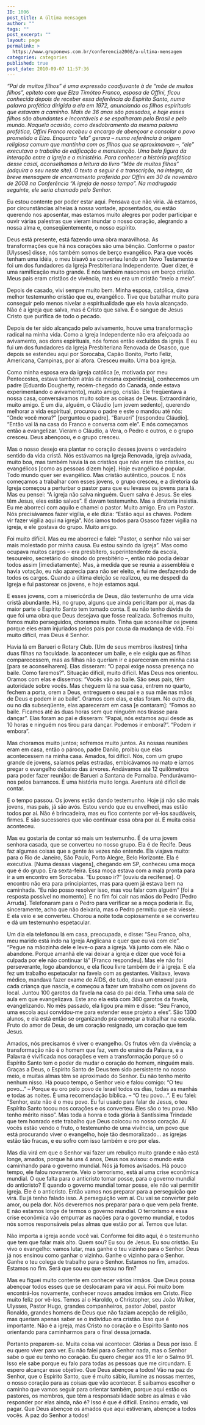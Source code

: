 ```yaml
---
ID: 1006
post_title: A última mensagem
author: ""
tags: ""
post_excerpt: ""
layout: page
permalink: >
  https://www.gruponews.com.br/conferencia2008/a-ultima-mensagem
categories: categories
published: true
post_date: 2010-09-07 11:57:36
---
```

<em>“Pai de muitos filhos” é uma expressão coadjuvante à de “mãe de  muitos filhos”, epíteto com que Elza Timóteo Franco, esposa de Offini,  ficou conhecida depois de receber essa deferência do Espírito Santo,  numa palavra profética dirigida a ela em 1972, anunciando os filhos  espirituais que estavam a caminho. Mais de 36 anos são passados, e hoje  esses filhos são abundantes e incontáveis e se espalharam pelo Brasil e  pelo mundo. Naquela ocasião, como desdobramento da mesma palavra  profética, Offini Franco recebeu o encargo de abençoar e consolar o povo  prometido a Elza. Enquanto “ela” gerava – numa referência à origem  religiosa comum que mantinha com os filhos que se aproximavam –, “ele”  executava o trabalho de edificação e manutenção. Uma bela figura da  interação entre a igreja e o ministério. Para conhecer a história  profética desse casal, aconselhamos a leitura do livro “Mãe de muitos  filhos” (adquira o seu neste site). O texto a seguir é a transcrição, na  íntegra, da breve mensagem de encerramento proferida por Offini em 30  de novembro de 2008 na Conferência “A igreja de nosso tempo”. Na  madrugada seguinte, ele seria chamado pelo Senhor.</em>

Eu estou contente por poder estar aqui. Pensava que não viria. Já  estamos, por circunstâncias alheias à nossa vontade, aposentados, ou  estão querendo nos aposentar, mas estamos muito alegres por poder  participar e ouvir várias palestras que vieram inundar o nosso coração,  alegrando a nossa alma e, conseqüentemente, o nosso espírito.

Deus está presente, está fazendo uma obra maravilhosa. As  transformações que há nos corações são uma bênção. Conforme o pastor  [Ulysses] disse, nós também somos de berço evangélico. Para que vocês  tenham uma idéia, o meu bisavô se converteu lendo um Novo Testamento e  foi um dos fundadores da Igreja Presbiteriana Independente. Quer dizer, é  uma ramificação muito grande. E nós também nascemos em berço cristão.  Meus pais eram cristãos de vivência, mas eu era um cristão “meio a  meio”.

Depois de casado, vivi sempre muito bem. Minha esposa, católica,  dava melhor testemunho cristão que eu, evangélico. Tive que batalhar  muito para conseguir pelo menos nivelar a espiritualidade que ela havia  alcançado. Não é a igreja que salva, mas é Cristo que salva. É o sangue  de Jesus Cristo que purifica de todo o pecado.

Depois de ter sido alcançado pelo avivamento, houve uma  transformação radical na minha vida. Como a Igreja Independente não era  afeiçoada ao avivamento, aos dons espirituais, nós fomos então excluídos  da igreja. E eu fui um dos fundadores da Igreja Presbiteriana Renovada  de Osasco, que depois se estendeu aqui por Sorocaba, Capão Bonito, Porto  Feliz, Americana, Campinas, por aí afora. Cresceu muito. Uma boa  igreja.

Como minha esposa era da igreja católica [e, motivada por meu  Pentecostes, estava também atrás da mesma experiência], conhecemos um  padre [Eduardo Dougherty, recém-chegado do Canadá, onde estava  experimentando o avivamento], muito amigo, cristão. Ele freqüentava a  nossa casa, conversávamos muito sobre as coisas de Deus. Extraordinário,  muito amigo. E um dia, alguém, o Cláudio [um jovem sedento], querendo  melhorar a vida espiritual, procurou o padre e este o mandou até nós:  “Onde você mora?” [perguntou o padre]. “Barueri” [respondeu Cláudio].  “Então vai lá na casa do Franco e conversa com ele”. E nós começamos  então a evangelizar. Vieram o Cláudio, a Vera, o Pedro e outros, e o  grupo cresceu. Deus abençoou, e o grupo cresceu.

Mas o nosso desejo era plantar no coração desses jovens o  verdadeiro sentido da vida cristã. Nós estávamos na Igreja Renovada,  igreja avivada, muito boa, mas também havia lá os cristãos que não eram  tão cristãos, ou evangélicos [como as pessoas dizem hoje]. Hoje  evangélico é popular. Todo mundo quer ser evangélico. Mas cristão  autêntico, poucos. E nós começamos a trabalhar com esses jovens, o grupo  cresceu, e a diretoria da Igreja começou a perturbar o pastor para que  eu levasse os jovens para lá. Mas eu pensei: “A igreja não salva  ninguém. Quem salva é Jesus. Se eles têm Jesus, eles estão salvos”. E  davam testemunho. Mas a diretoria insistia. Eu me aborreci com aquilo e  chamei o pastor. Muito amigo. Era um Pastor. Nós precisávamos fazer  vigília, e ele dizia: “Estão aqui as chaves. Podem vir fazer vigília  aqui na igreja”. Nós íamos todos para Osasco fazer vigília na igreja, e  ele gostava do grupo. Muito amigo.

Foi muito difícil. Mas eu me aborreci e falei: “Pastor, o senhor  não vai ser mais molestado por minha causa. Eu estou saindo da Igreja”.  Mas como ocupava muitos cargos – era presbítero, superintendente da  escola, tesoureiro, secretário do sínodo do presbitério –, então não  podia deixar todos assim [imediatamente]. Mas, à medida que se reunia a  assembléia e havia votação, eu não aparecia para não ser eleito, e fui  me desfazendo de todos os cargos. Quando a última eleição se realizou,  eu me despedi da Igreja e fui pastorear os jovens, e hoje estamos aqui.

E esses jovens, com a misericórdia de Deus, dão testemunho de uma  vida cristã abundante. Há, no grupo, alguns que ainda periclitam por aí,  mas da maior parte o Espírito Santo tem tomado conta. E eu não tenho  dúvida de que foi uma obra que Deus desejava que fosse realizada.  Sofremos muito, fomos muito perseguidos, choramos muito. Tinha que  aconselhar os jovens porque eles eram injuriados pelos pais por causa da  mudança de vida. Foi muito difícil, mas Deus é Senhor.

Havia lá em Barueri o Rotary Club. [Um de seus membros ilustres]  tinha duas filhas na faculdade. Ia acontecer um baile, e ele exigiu que  as filhas comparecessem, mas as filhas não queriam ir e apareceram em  minha casa [para se aconselharem]. Elas disseram: “O papai exige nossa  presença no baile. Como faremos?”. Situação difícil, muito difícil. Mas  Deus nos orientou. Oramos com elas e dissemos: “Vocês vão ao baile. São  seus pais, têm autoridade sobre vocês. Mas cheguem lá na sua casa,  entrem no quarto, fechem a porta, orem a Deus, entreguem o seu pai e a  sua mãe nas mãos de Deus e podem ir ao baile”. Oramos com elas, e elas  foram. No outro dia, ou no dia subseqüente, elas apareceram em casa [e  contaram]: “Fomos ao baile. Ficamos até às duas horas sem que ninguém  nos tirasse para dançar”. Elas foram ao pai e disseram: “Papai, nós  estamos aqui desde as 10 horas e ninguém nos tirou para dançar. Podemos  ir embora?”. “Podem ir embora”.

Mas choramos muito juntos; sofremos muito juntos. As nossas  reuniões eram em casa, então o pároco, padre Danilo, proibiu que elas  acontecessem na minha casa. Amados, foi difícil. Nós, com um grupo  grande de jovens, saíamos pelas estradas, embicávamos no mato e íamos  pregar o evangelho debaixo das árvores. Andávamos até 12 quilômetros  para poder fazer reunião: de Barueri a Santana de Parnaíba.  Pendurávamo-nos pelos barrancos. É uma história muito longa. Aventura  até difícil de contar.

E o tempo passou. Os jovens estão dando testemunho. Hoje já não  são mais jovens, mas pais, já são avós. Estou vendo que eu envelheci,  mas estão todos por aí. Não é brincadeira, mas eu fico contente por  vê-los saudáveis, firmes. E são sucessores que vão continuar essa obra  por aí. E muita coisa aconteceu.

Mas eu gostaria de contar só mais um testemunho. É de uma jovem  senhora casada, que se converteu no nosso grupo. Ela é de Recife. Deus  faz algumas coisas que a gente às vezes não entende. Ela viajava muito:  para o Rio de Janeiro, São Paulo, Porto Alegre, Belo Horizonte. Ela é  executiva. [Numa dessas viagens], chegando em SP, conheceu uma moça que é  do grupo. Era sexta-feira. Essa moça estava com a mala pronta para ir a  um encontro em Sorocaba. “Eu posso ir?” [ouviu da recifense]. O  encontro não era para principiantes, mas para quem já estava bem na  caminhada. “Eu não posso resolver isso, mas vou falar com alguém” [foi a  resposta possível no momento]. E no fim foi cair nas mãos do Pedro  [Pedro Arruda]. Telefonaram para o Pedro para verificar se a moça  poderia ir. Eu, sinceramente, acho que não deixaria, mas o Pedro  permitiu que ela viesse. E ela veio e se converteu. Chorou a noite toda  copiosamente e se converteu e dá um testemunho espetacular.

Um dia ela telefonou lá em casa, preocupada, e disse: “Seu Franco,  olha, meu marido está indo na Igreja Anglicana e quer que eu vá com  ele”. “Pegue na mãozinha dele e leve-o para a igreja. Vá junto com ele.  Não o abandone. Porque amanhã ele vai deixar a igreja e dizer que você  foi a culpada por ele não continuar lá” [Franco respondeu]. Mas ele não  foi perseverante, logo abandonou, e ela ficou livre também de ir à  igreja. E ela fez um trabalho espetacular na favela com as gestantes.  Visitava, levava médico, mandava fazer exame de AIDS, de tudo, dava um  enxoval para cada criança que nascia, e começou a fazer um trabalho com  os jovens do local. Juntou 100 garotos da favela na casa do pai dela.  Tinha uma sala de aula em que evangelizava. Este ano ela está com 360  garotos da favela, evangelizando. No mês passado, ela ligou pra mim e  disse: “Seu Franco, uma escola aqui convidou-me para estender esse  projeto a eles”. São 1300 alunos, e ela está então se organizando pra  começar a trabalhar na escola. Fruto do amor de Deus, de um coração  resignado, um coração que tem Jesus.

Amados, nós precisamos é viver o evangelho. Os frutos vêm da  vivência; a transformação não é o homem que faz, vem do ensino da  Palavra, e a Palavra é vivificada nos corações e vem a transformação  porque só o Espírito Santo tem o poder de mudar o coração do homem,  ninguém mais. Graças a Deus, o Espírito Santo de Deus tem sido  persistente no nosso meio, e muitas almas têm se aproximado do Senhor.  Eu não tenho mérito nenhum nisso. Há pouco tempo, o Senhor veio e falou  comigo: “O teu povo...” – Porque eu oro pelo povo de Israel todos os  dias, todas as manhãs e todas as noites. É uma recomendação bíblica. –  “O teu povo...”. E eu falei: “Senhor, este não é o meu povo. Eu fui  usado para falar de Jesus, o teu Espírito Santo tocou nos corações e os  converteu. Eles são o teu povo. Não tenho mérito nisso”. Mas toda a  honra e toda glória à Santíssima Trindade que tem honrado este trabalho  que Deus colocou no nosso coração. Aí vocês estão vendo o fruto, o  testemunho de uma vivência, um povo que está procurando viver o  evangelho, hoje tão desmoralizado... as igrejas estão tão fracas, e eu  sofro com isso também e oro por elas.

Mas dia virá em que o Senhor vai fazer um rebuliço muito grande e  não está longe, amados, porque há uns 4 anos, Deus nos avisou: o mundo  está caminhando para o governo mundial. Nós já fomos avisados. Há pouco  tempo, ele falou novamente. Veio o terrorismo, está aí uma crise  econômica mundial. O que falta para o anticristo tomar posse, para o  governo mundial do anticristo? E quando o governo mundial tomar posse,  ele não vai permitir igreja. Ele é o anticristo. Então vamos nos  preparar para a perseguição que virá. Eu já tenho falado isso. A  perseguição vem aí. Ou vai se converter pelo amor, ou pela dor. Nós  deveremos nos preparar para o que vem pela frente. E não estamos longe  de termos o governo mundial. O terrorismo e essa crise econômica vão  empurrar as nações para o governo mundial, e todos nós somos  responsáveis pelas almas que estão por aí. Temos que lutar.

Não importa a igreja aonde você vai. Conforme foi dito aqui, é o  testemunho que tem que falar mais alto. Quem sou? Eu sou de Jesus. Eu  sou cristão. Eu vivo o evangelho: vamos lutar, mas ganhe o teu vizinho  para o Senhor. Deus já nos ensinou como ganhar o vizinho. Ganhe o  vizinho para o Senhor. Ganhe o teu colega de trabalho para o Senhor.  Estamos no fim, amados. Estamos no fim. Será que sou eu que estou no  fim?

Mas eu fiquei muito contente em conhecer vários irmãos. Que Deus  possa abençoar todos esses que se deslocaram para vir aqui. Foi muito  bom encontrá-los novamente, conhecer novos amados irmãos em Cristo. Fico  muito feliz por vê-los. Temos aí o Haroldo, o Christopher, seu João  Walker, Ulysses, Pastor Hugo, grandes companheiros, pastor Jobel, pastor  Ronaldo, grandes homens de Deus que não faziam acepção de religião, mas  queriam apenas saber se o indivíduo era cristão. Isso que é importante.  Não é a igreja, mas Cristo no coração e o Espírito Santo nos orientando  para caminharmos para o final dessa jornada.

Portanto preparem-se. Muita coisa vai acontecer. Glórias a Deus  por isso. E eu quero viver para ver. Eu não falei para o Senhor nada,  mas o Senhor sabe o que eu tenho no coração. Eu quero chegar aos 91 e  ler o Salmo 91. Isso ele sabe porque eu falo para todas as pessoas que  me circundam. E espero alcançar esse objetivo. Que Deus abençoe a todos!  Vão na paz do Senhor, que o Espírito Santo, que é muito sábio, ilumine  as nossas mentes, o nosso coração para as coisas que vão acontecer. E  saibamos escolher o caminho que vamos seguir para orientar também,  porque aqui estão os pastores, os membros, que têm a responsabilidade  sobre as almas e vão responder por elas ainda, não é? Isso é que é  difícil. Ensinou errado, vai pagar. Que Deus abençoe os amados que aqui  estiveram, abençoe a todos vocês. A paz do Senhor a todos!